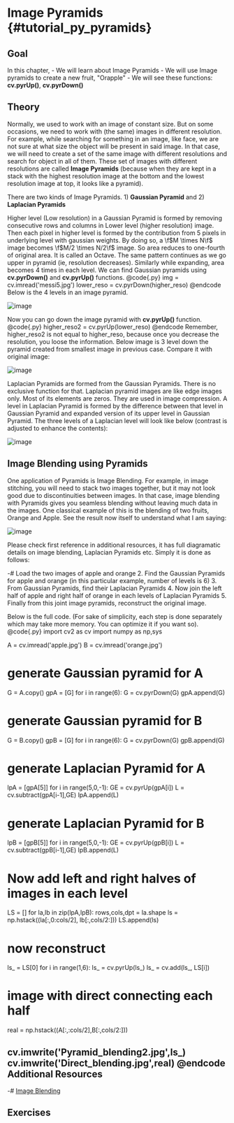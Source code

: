 Image Pyramids {#tutorial_py_pyramids}
==============

Goal
----

In this chapter,
    -   We will learn about Image Pyramids
    -   We will use Image pyramids to create a new fruit, "Orapple"
    -   We will see these functions: **cv.pyrUp()**, **cv.pyrDown()**

Theory
------

Normally, we used to work with an image of constant size. But on some occasions, we need to work
with (the same) images in different resolution. For example, while searching for something in
an image, like face, we are not sure at what size the object will be present in said image. In that
case, we will need to create a set of the same image with different resolutions and search for object
in all of them. These set of images with different resolutions are called **Image Pyramids** (because
when they are kept in a stack with the highest resolution image at the bottom and the lowest resolution
image at top, it looks like a pyramid).

There are two kinds of Image Pyramids. 1) **Gaussian Pyramid** and 2) **Laplacian Pyramids**

Higher level (Low resolution) in a Gaussian Pyramid is formed by removing consecutive rows and
columns in Lower level (higher resolution) image. Then each pixel in higher level is formed by the
contribution from 5 pixels in underlying level with gaussian weights. By doing so, a \f$M \times N\f$
image becomes \f$M/2 \times N/2\f$ image. So area reduces to one-fourth of original area. It is called
an Octave. The same pattern continues as we go upper in pyramid (ie, resolution decreases).
Similarly while expanding, area becomes 4 times in each level. We can find Gaussian pyramids using
**cv.pyrDown()** and **cv.pyrUp()** functions.
@code{.py}
img = cv.imread('messi5.jpg')
lower_reso = cv.pyrDown(higher_reso)
@endcode
Below is the 4 levels in an image pyramid.

![image](images/messipyr.jpg)

Now you can go down the image pyramid with **cv.pyrUp()** function.
@code{.py}
higher_reso2 = cv.pyrUp(lower_reso)
@endcode
Remember, higher_reso2 is not equal to higher_reso, because once you decrease the resolution, you
loose the information. Below image is 3 level down the pyramid created from smallest image in
previous case. Compare it with original image:

![image](images/messiup.jpg)

Laplacian Pyramids are formed from the Gaussian Pyramids. There is no exclusive function for that.
Laplacian pyramid images are like edge images only. Most of its elements are zeros. They are used in
image compression. A level in Laplacian Pyramid is formed by the difference between that level in
Gaussian Pyramid and expanded version of its upper level in Gaussian Pyramid. The three levels of a
Laplacian level will look like below (contrast is adjusted to enhance the contents):

![image](images/lap.jpg)

Image Blending using Pyramids
-----------------------------

One application of Pyramids is Image Blending. For example, in image stitching, you will need to
stack two images together, but it may not look good due to discontinuities between images. In that
case, image blending with Pyramids gives you seamless blending without leaving much data in the
images. One classical example of this is the blending of two fruits, Orange and Apple. See the
result now itself to understand what I am saying:

![image](images/orapple.jpg)

Please check first reference in additional resources, it has full diagramatic details on image
blending, Laplacian Pyramids etc. Simply it is done as follows:

-#  Load the two images of apple and orange
2.  Find the Gaussian Pyramids for apple and orange (in this particular example, number of levels
    is 6)
3.  From Gaussian Pyramids, find their Laplacian Pyramids
4.  Now join the left half of apple and right half of orange in each levels of Laplacian Pyramids
5.  Finally from this joint image pyramids, reconstruct the original image.

Below is the full code. (For sake of simplicity, each step is done separately which may take more
memory. You can optimize it if you want so).
@code{.py}
import cv2 as cv
import numpy as np,sys

A = cv.imread('apple.jpg')
B = cv.imread('orange.jpg')

# generate Gaussian pyramid for A
G = A.copy()
gpA = [G]
for i in range(6):
    G = cv.pyrDown(G)
    gpA.append(G)

# generate Gaussian pyramid for B
G = B.copy()
gpB = [G]
for i in range(6):
    G = cv.pyrDown(G)
    gpB.append(G)

# generate Laplacian Pyramid for A
lpA = [gpA[5]]
for i in range(5,0,-1):
    GE = cv.pyrUp(gpA[i])
    L = cv.subtract(gpA[i-1],GE)
    lpA.append(L)

# generate Laplacian Pyramid for B
lpB = [gpB[5]]
for i in range(5,0,-1):
    GE = cv.pyrUp(gpB[i])
    L = cv.subtract(gpB[i-1],GE)
    lpB.append(L)

# Now add left and right halves of images in each level
LS = []
for la,lb in zip(lpA,lpB):
    rows,cols,dpt = la.shape
    ls = np.hstack((la[:,0:cols/2], lb[:,cols/2:]))
    LS.append(ls)

# now reconstruct
ls_ = LS[0]
for i in range(1,6):
    ls_ = cv.pyrUp(ls_)
    ls_ = cv.add(ls_, LS[i])

# image with direct connecting each half
real = np.hstack((A[:,:cols/2],B[:,cols/2:]))

cv.imwrite('Pyramid_blending2.jpg',ls_)
cv.imwrite('Direct_blending.jpg',real)
@endcode
Additional Resources
--------------------

-#  [Image Blending](http://pages.cs.wisc.edu/~csverma/CS766_09/ImageMosaic/imagemosaic.html)

Exercises
---------
